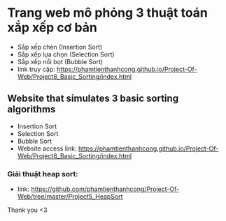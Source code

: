 # Trang web mô phỏng 3 thuật toán xắp xếp cơ bản
- Sắp xếp chèn (Insertion Sort)
- Sắp xếp lựa chọn (Selection Sort)
- Sắp xếp nổi bọt (Bubble Sort)
- link truy cập: https://phamtienthanhcong.github.io/Project-Of-Web/Project8_Basic_Sorting/index.html

## Website that simulates 3 basic sorting algorithms
- Insertion Sort
- Selection Sort
- Bubble Sort
- Website access link: https://phamtienthanhcong.github.io/Project-Of-Web/Project8_Basic_Sorting/index.html

### Giải thuật heap sort: 
- link: https://github.com/phamtienthanhcong/Project-Of-Web/tree/master/Project5_HeapSort

Thank you <3
